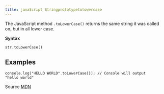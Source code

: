```yaml
---
title: javaScript Stringprototypetolowercase
---
```

The JavaScript method `.toLowerCase()` returns the same string it was called on, but in all lower case.

**Syntax**

    str.toLowerCase()

## Examples

    console.log("HELLO WORLD".toLowerCase()); // Console will output "hello world"

Source [MDN](https://developer.mozilla.org/en-US/docs/Web/JavaScript/Reference/Global_Objects/String/toLowerCase)
